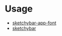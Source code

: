 
# Usage

- [sketchybar-app-font](https://github.com/kvndrsslr/sketchybar-app-font)
- [sketchybar](https://github.com/FelixKratz/dotfiles/tree/master/.config/sketchybar)
